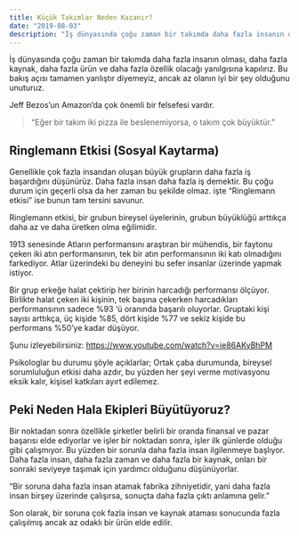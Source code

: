 ```yaml
---
title: Küçük Takımlar Neden Kazanır?
date: "2019-08-03"
description: "İş dünyasında çoğu zaman bir takımda daha fazla insanın olması, daha fazla kaynak, daha fazla ürün ve daha fazla özellik olacağı yanılgısına kapılırız. Bu bakış açısı tamamen yanlıştır diyemeyiz, ancak az olanın iyi bir şey olduğunu unuturuz."
---
```


İş dünyasında çoğu zaman bir takımda daha fazla insanın olması, daha fazla kaynak, daha fazla ürün ve daha fazla özellik olacağı yanılgısına kapılırız. Bu bakış açısı tamamen yanlıştır diyemeyiz, ancak az olanın iyi bir şey olduğunu unuturuz.

Jeff Bezos’un Amazon’da çok önemli bir felsefesi vardır.

> “Eğer bir takım iki pizza ile beslenemiyorsa, o takım çok büyüktür.”

## Ringlemann Etkisi (Sosyal Kaytarma)

Genellikle çok fazla insandan oluşan büyük grupların daha fazla iş başardığını düşünürüz. Daha fazla insan daha fazla iş demektir. Bu çoğu durum için geçerli olsa da her zaman bu şekilde olmaz. işte “Ringlemann etkisi” ise bunun tam tersini savunur.

Ringlemann etkisi, bir grubun bireysel üyelerinin, grubun büyüklüğü arttıkça daha az ve daha üretken olma eğilimidir.

1913 senesinde Atların performansını araştıran bir mühendis, bir faytonu çeken iki atın performansının, tek bir atın performansının iki katı olmadığını farkediyor. Atlar üzerindeki bu deneyini bu sefer insanlar üzerinde yapmak istiyor.

Bir grup erkeğe halat çektirip her birinin harcadığı performansı ölçüyor. Birlikte halat çeken iki kişinin, tek başına çekerken harcadıkları performansının sadece %93 ‘ü oranında başarılı oluyorlar. Gruptaki kişi sayısı arttıkça, üç kişide %85, dört kişide %77 ve sekiz kişide bu performans %50’ye kadar düşüyor.

Şunu izleyebilirsiniz: https://www.youtube.com/watch?v=ie86AKyBhPM

Psikologlar bu durumu şöyle açıklarlar; Ortak çaba durumunda, bireysel sorumluluğun etkisi daha azdır, bu yüzden her şeyi verme motivasyonu eksik kalır, kişisel katkıları ayırt edilemez.

## Peki Neden Hala Ekipleri Büyütüyoruz?

Bir noktadan sonra özellikle şirketler belirli bir oranda finansal ve pazar başarısı elde ediyorlar ve işler bir noktadan sonra, işler ilk günlerde olduğu gibi çalışmıyor. Bu yüzden bir sorunla daha fazla insan ilgilenmeye başlıyor. Daha fazla insan, daha fazla zaman ve daha fazla bir kaynak, onları bir sonraki seviyeye taşımak için yardımcı olduğunu düşünüyorlar.

“Bir soruna daha fazla insan atamak fabrika zihniyetidir, yani daha fazla insan birşey üzerinde çalışırsa, sonuçta daha fazla çıktı anlamına gelir.”

Son olarak, bir soruna çok fazla insan ve kaynak ataması sonucunda fazla çalışılmış ancak az odaklı bir ürün elde edilir.
